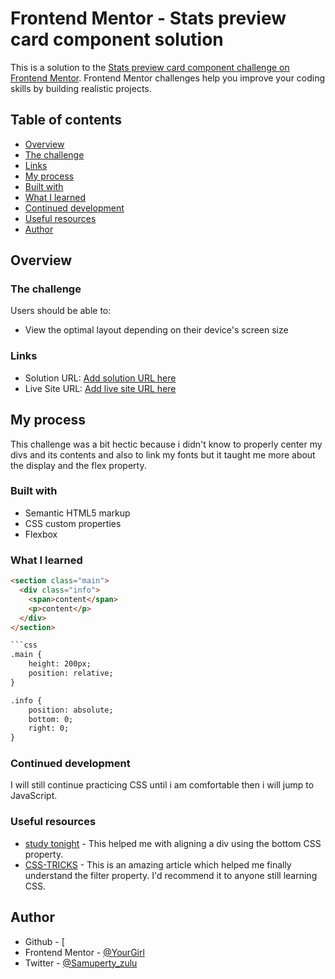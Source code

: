 # Frontend Mentor - Stats preview card component solution

This is a solution to the [Stats preview card component challenge on Frontend Mentor](https://www.frontendmentor.io/challenges/stats-preview-card-component-8JqbgoU62). Frontend Mentor challenges help you improve your coding skills by building realistic projects. 

## Table of contents

- [Overview](#overview)
- [The challenge](#the-challenge)
- [Links](#links)
- [My process](#my-process) 
- [Built with](#built-with)
- [What I learned](#what-i-learned)
- [Continued development](#continued-development)
- [Useful resources](#useful-resources)
- [Author](#author)

## Overview

### The challenge

Users should be able to:

- View the optimal layout depending on their device's screen size

### Links

- Solution URL: [Add solution URL here](https://your-solution-url.com)
- Live Site URL: [Add live site URL here](https://your-live-site-url.com)

## My process
This challenge was a bit hectic because i didn't know to properly center my divs and its contents and also to link my fonts but it taught me more about the display and the flex property.

### Built with
- Semantic HTML5 markup
- CSS custom properties
- Flexbox

### What I learned

```html
<section class="main">
  <div class="info">
    <span>content</span>
    <p>content</p>
  </div>
</section>

```css
.main {
    height: 200px;
    position: relative;
}

.info {
    position: absolute;
    bottom: 0;
    right: 0;
}

```

### Continued development

I will still continue practicing CSS until i am comfortable then i will jump to JavaScript.

### Useful resources

- [study tonight](https://www.studytonight.com/css-howtos/how-to-align-content-of-a-div-to-the-bottom-using-css) - This helped me with aligning a div using the bottom CSS property. 
- [CSS-TRICKS](https://css-tricks.com/apply-a-filter-to-a-background-image/) - This is an amazing article which helped me finally understand the filter property. I'd recommend it to anyone still learning CSS.

## Author

- Github - [
- Frontend Mentor - [@YourGirl](https://www.frontendmentor.io/profile/PertuniaZulu)
- Twitter - [@Samuperty_zulu](https://twitter.com/Samuperty_zulu)


